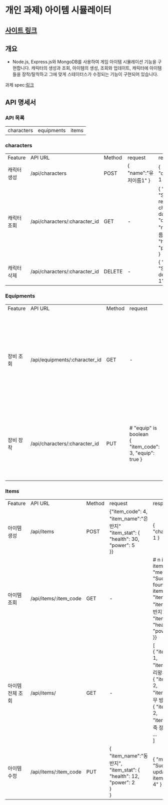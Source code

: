 # 개인 과제) 아이템 시뮬레이터

## [사이트 링크]([https://donkim1212.github.io/nbc_ch2_tmdb/](http://ec2-3-34-134-110.ap-northeast-2.compute.amazonaws.com:3000/))

## 개요

- Node.js, Express.js와 MongoDB를 사용하여 게임 아이템 시뮬레이션 기능을 구현합니다. 캐릭터의 생성과 조회, 아이템의 생성, 조회와 업데이트, 캐릭터에 아이템들을 장착/탈착하고 그에 맞게 스테이터스가 수정되는 기능이 구현되어 있습니다.

과제 spec:[링크](https://teamsparta.notion.site/Node-js-c97fbe7a14194cd592b71a0019c4b4ad)

## API 명세서

### API 목록
<table>
  <tr>
    <td>characters</td><td>equipments</td><td>items</td>
  </tr>
</table>

### characters
<table>
  <tr>
    <td>Feature</td><td>API URL</td><td>Method</td><td>request</td><td>response</td>
  </tr>
  <tr>
    <td>캐릭터 생성</td><td>/api/characters</td><td>POST</td>
    <td>
      { "name":"유저이름1" }
    </td>
    <td>
      { "character_id": 1 }
    </td>
  </tr>
  <tr>
    <td>캐릭터 조회</td><td>/api/characters/:character_id</td><td>GET</td>
    <td>
      -
    </td>
    <td>
      { "message": "Successfully retrieved character data.",<br>"data": { "name":"유저이름1", "health":500, "power":100 } }
    </td>
  </tr>
  <tr>
    <td>캐릭터 삭제</td><td>/api/characters/:character_id</td><td>DELETE</td>
    <td>
      -
    </td>
    <td>
      { "message": "Successfully deleted user 1" }
    </td>
  </tr>
</table>

### Equipments
<table>
  <tr>
    <td>Feature</td><td>API URL</td><td>Method</td><td>request</td><td>response</td>
  </tr>
  <tr>
    <td>장비 조회</td><td>/api/equipments/:character_id</td><td>GET</td>
    <td>
      -
    </td>
    <td>
      { "message": "Retrieving equipment data for character_id: 1",<br>
      "data": [<br>
      {"item_code":1, "item_name":"서리왕의 검"},<br>
      {"item_code":2, "item_name":"나무 방패"}<br>
      ]}
    </td>
  </tr>
  <tr>
    <td>장비 장착</td><td>/api/characters/:character_id</td><td>PUT</td>
    <td>
      # "equip" is boolean<br>
      { "item_code": 3, "equip": true }
    </td>
    <td>
      # "equip" = true<br>
      { "message": "Equipped the item '가죽 장화'." }<br>
      # "equip" = false<br>
      { "message": "Unquipped the item '가죽 장화'." }
    </td>
  </tr>
</table>

### Items
<table>
  <tr>
    <td>Feature</td><td>API URL</td><td>Method</td><td>request</td><td>response</td>
  </tr>
  <tr>
    <td>아이템 생성</td><td>/api/items</td><td>POST</td>
    <td>
      {"item_code": 4,<br>
      "item_name":"은 반지"<br>
      "item_stat": {<br>
        "health": 30,<br>
        "power": 5<br>
      }}
    </td>
    <td>
      { "character_id": 1 }
    </td>
  </tr>
  <tr>
    <td>아이템 조회</td><td>/api/items/:item_code</td><td>GET</td>
    <td>
      -
    </td>
    <td>
      # n is the item_code
      { "message": "Successfully found item with item_code: n",<br>
      "item_code": 4,<br>
      "item_name":"은 반지"<br>
      "item_stat": {<br>
        "health": 30,<br>
        "power": 5<br>
      }}
    </td>
  </tr>
  <tr>
    <td>아이템 전체 조회</td><td>/api/items/</td><td>GET</td>
    <td>
      -
    </td>
    <td>
      [<br>
      { "item_code": 1, "item_name":"서리왕의 검" },<br>
      { "item_code": 2, "item_name":"나무 방패" },<br>
      { "item_code": 2, "item_name":"가죽 장화" },<br> ...
      <br>]
    </td>
  </tr>
  <tr>
    <td>아이템 수정</td><td>/api/items/:item_code</td><td>PUT</td>
    <td>
      {<br>
      	"item_name":"동 반지",<br>
      	"item_stat": {<br>
      		"health": 12,<br>
      		"power": 2<br>
      	}<br>
      }
    </td>
    <td>
      { "message": "Successfully updated the item with code: 4" }
    </td>
  </tr>
</table>
